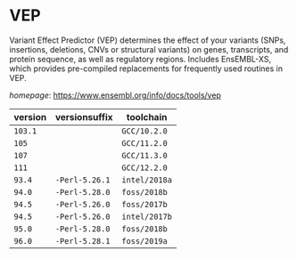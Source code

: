 # VEP

Variant Effect Predictor (VEP) determines the effect of your  variants (SNPs, insertions, deletions, CNVs or structural variants) on genes,  transcripts, and protein sequence, as well as regulatory regions.  Includes EnsEMBL-XS, which provides pre-compiled replacements for frequently  used routines in VEP.

*homepage*: <https://www.ensembl.org/info/docs/tools/vep>

version | versionsuffix | toolchain
--------|---------------|----------
``103.1`` |  | ``GCC/10.2.0``
``105`` |  | ``GCC/11.2.0``
``107`` |  | ``GCC/11.3.0``
``111`` |  | ``GCC/12.2.0``
``93.4`` | ``-Perl-5.26.1`` | ``intel/2018a``
``94.0`` | ``-Perl-5.28.0`` | ``foss/2018b``
``94.5`` | ``-Perl-5.26.0`` | ``foss/2017b``
``94.5`` | ``-Perl-5.26.0`` | ``intel/2017b``
``95.0`` | ``-Perl-5.28.0`` | ``foss/2018b``
``96.0`` | ``-Perl-5.28.1`` | ``foss/2019a``
